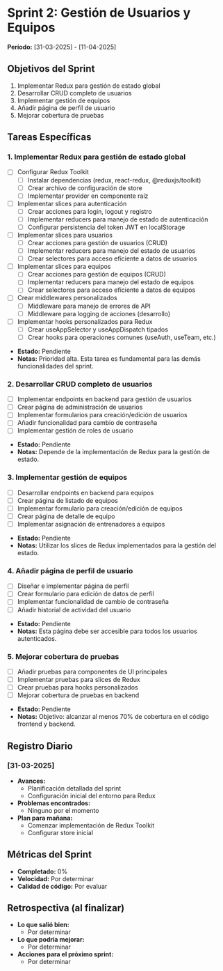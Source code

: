 # Sprint 2: Gestión de Usuarios y Equipos
**Período:** [31-03-2025] - [11-04-2025]

## Objetivos del Sprint
1. Implementar Redux para gestión de estado global
2. Desarrollar CRUD completo de usuarios
3. Implementar gestión de equipos
4. Añadir página de perfil de usuario
5. Mejorar cobertura de pruebas

## Tareas Específicas

### 1. Implementar Redux para gestión de estado global
- [ ] Configurar Redux Toolkit
  - [ ] Instalar dependencias (redux, react-redux, @reduxjs/toolkit)
  - [ ] Crear archivo de configuración de store
  - [ ] Implementar provider en componente raíz
- [ ] Implementar slices para autenticación
  - [ ] Crear acciones para login, logout y registro
  - [ ] Implementar reducers para manejo de estado de autenticación
  - [ ] Configurar persistencia del token JWT en localStorage
- [ ] Implementar slices para usuarios
  - [ ] Crear acciones para gestión de usuarios (CRUD)
  - [ ] Implementar reducers para manejo del estado de usuarios
  - [ ] Crear selectores para acceso eficiente a datos de usuarios
- [ ] Implementar slices para equipos
  - [ ] Crear acciones para gestión de equipos (CRUD)
  - [ ] Implementar reducers para manejo del estado de equipos
  - [ ] Crear selectores para acceso eficiente a datos de equipos
- [ ] Crear middlewares personalizados
  - [ ] Middleware para manejo de errores de API
  - [ ] Middleware para logging de acciones (desarrollo)
- [ ] Implementar hooks personalizados para Redux
  - [ ] Crear useAppSelector y useAppDispatch tipados
  - [ ] Crear hooks para operaciones comunes (useAuth, useTeam, etc.)
- **Estado:** Pendiente
- **Notas:** Prioridad alta. Esta tarea es fundamental para las demás funcionalidades del sprint.

### 2. Desarrollar CRUD completo de usuarios
- [ ] Implementar endpoints en backend para gestión de usuarios
- [ ] Crear página de administración de usuarios
- [ ] Implementar formularios para creación/edición de usuarios
- [ ] Añadir funcionalidad para cambio de contraseña
- [ ] Implementar gestión de roles de usuario
- **Estado:** Pendiente
- **Notas:** Depende de la implementación de Redux para la gestión de estado.

### 3. Implementar gestión de equipos
- [ ] Desarrollar endpoints en backend para equipos
- [ ] Crear página de listado de equipos
- [ ] Implementar formulario para creación/edición de equipos
- [ ] Crear página de detalle de equipo
- [ ] Implementar asignación de entrenadores a equipos
- **Estado:** Pendiente
- **Notas:** Utilizar los slices de Redux implementados para la gestión del estado.

### 4. Añadir página de perfil de usuario
- [ ] Diseñar e implementar página de perfil
- [ ] Crear formulario para edición de datos de perfil
- [ ] Implementar funcionalidad de cambio de contraseña
- [ ] Añadir historial de actividad del usuario
- **Estado:** Pendiente
- **Notas:** Esta página debe ser accesible para todos los usuarios autenticados.

### 5. Mejorar cobertura de pruebas
- [ ] Añadir pruebas para componentes de UI principales
- [ ] Implementar pruebas para slices de Redux
- [ ] Crear pruebas para hooks personalizados
- [ ] Mejorar cobertura de pruebas en backend
- **Estado:** Pendiente
- **Notas:** Objetivo: alcanzar al menos 70% de cobertura en el código frontend y backend.

## Registro Diario

### [31-03-2025]
- **Avances:**
  - Planificación detallada del sprint
  - Configuración inicial del entorno para Redux
- **Problemas encontrados:**
  - Ninguno por el momento
- **Plan para mañana:**
  - Comenzar implementación de Redux Toolkit
  - Configurar store inicial

## Métricas del Sprint
- **Completado:** 0%
- **Velocidad:** Por determinar
- **Calidad de código:** Por evaluar

## Retrospectiva (al finalizar)
- **Lo que salió bien:**
  - Por determinar
- **Lo que podría mejorar:**
  - Por determinar
- **Acciones para el próximo sprint:**
  - Por determinar 